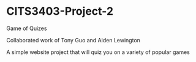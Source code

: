 # CITS3403-Project-2
Game of Quizes

Collaborated work of Tony Guo and Aiden Lewington

A simple website project that will quiz you on a variety of popular games
